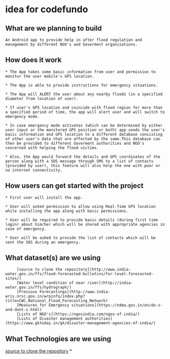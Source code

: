 # idea for codefundo

## What are we planning to build
    
    An Android app to provide help in after flood regulation and management by different NGO's and Goverment organisations. 


## How does it work

    * The App takes some basic information from user and permission to monitor the user mobile's GPS location. 
    
    * The App is able to provide instructions for emergency situations.
    
    * The App will ALERT the user about any nearby floods (in a specified diameter from location of user).
    
    * If user's GPS location and coincide with flood region for more than a specified period of time, the app will alert user and will switch to emergency mode. 
    
    * In case emergency mode activates (which can be determined by either user input or the monitored GPS position or both) app sends the user's basic information and GPS location to a different database consisting of other user's data that are affected by the same.This database can then be provided to different Goverment authorities and NGO's concerned with helping the flood victims.
    
    * Also, the App would forward the details and GPS coordinates of the person along with a SOS message through SMS to a list of contacts (provided by user), this feature will also help the one with poor or no internet connectivity.
    


## How users can get started with the project

    * First user will install the app.
    
    * User will asked permission to allow using Real-Time GPS location while installing the app along with basic permissions.
    
    * User will be required to provide basic details (during first time login) about him/her which will be shared with appropriate agencies in case of emergency.
    
    * User will be asked to provide the list of contacts which will be sent the SOS during an emergency.
    
## What dataset(s) are we using

         [source to clone the repository](http://www.india-water.gov.in/ffs/flood-forecasted-bulletins/for-level-forecasted-sites/)
         [Water level condition of near river](http://india-water.gov.in/ffs/hydrograph/)
         [Previous Forecastings](http://www.india-wris.nrsc.gov.in/wrpinfo/index.php?title=CWC_National_Flood_Forecasting_Network)
         [Measures for Emergency situations](https://ndma.gov.in/en/do-s-and-dont-s.html)
         [Lists of NGO's](https://ngosindia.com/ngos-of-india/)
         [Lists of Disaster management authorities](https://www.gktoday.in/gk/disaster-management-agencies-of-india/)
        
 ## What Technologies are we using
 [source to clone the repository](http://www.india-water.gov.in/ffs/flood-forecasted-bulletins/for-level-forecasted-sites/)
    * 
